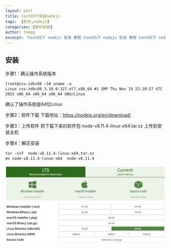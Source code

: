```yaml
---
layout: post
title: CentOS下安装nodejs
tags:  [软件,nodejs]
categories: [软件安装]
author: tomgg
excerpt: "CentOS下 nodejs 安装 教程 CentOS下 nodejs 安装 教程 CentOS下 nodejs 安装 教程 CentOS下 nodejs 安装 教程"
---
```



## 安装

步骤1：确认操作系统版本
``` shell
[root@csv-zdhc08 ~]# uname -a
Linux csv-zdhc08 3.10.0-327.el7.x86_64 #1 SMP Thu Nov 19 22:10:57 UTC 2015 x86_64 x86_64 x86_64 GNU/Linux
```
确认了操作系统是64位Linux

步骤2：软件下载
下载地址：https://nodejs.org/en/download/

步骤3：上传软件
把下载下来的软件包 node-v8.11.4-linux-x64.tar.xz 上传到安装主机

步骤4：解压安装
``` shell
tar -xvf  node-v8.11.4-linux-x64.tar.xz
mv node-v8.11.4-linux-x64  node-v8.11.4
```


![nodejs-web][1]



[1]: /assets/images/posts/2018-08-21-software-nodejs/01-nodejs-web.jpg "nodejs-web"

